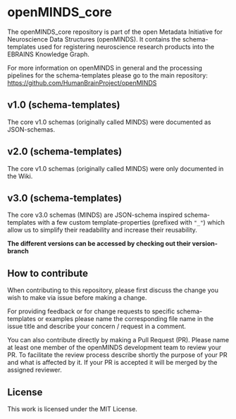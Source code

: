 # openMINDS_core

The openMINDS_core repository is part of the open Metadata Initiative for Neuroscience Data Structures (openMINDS). It contains the 
schema-templates used for registering neuroscience research products into the EBRAINS Knowledge Graph.

For more information on openMINDS in general and the processing pipelines for the schema-templates please go to the main repository: https://github.com/HumanBrainProject/openMINDS

## v1.0 (schema-templates)
The core v1.0 schemas (originally called MINDS) were documented as JSON-schemas.

## v2.0 (schema-templates)
The core v1.0 schemas (originally called MINDS) were only documented in the Wiki.

## v3.0 (schema-templates)
The core v3.0 schemas (MINDS) are JSON-schema inspired schema-templates with a few custom template-properties (prefixed with `"_"`) which allow us to simplify their readability and increase their reusability.

**The different versions can be accessed by checking out their version-branch**

## How to contribute
When contributing to this repository, please first discuss the change you wish to make via issue before making a change. 

For providing feedback or for change requests to specific schema-templates or examples please name the corresponding file name in the issue title and describe your concern / request in a comment.

You can also contribute directly by making a Pull Request (PR). Please name at least one member of the openMINDS development team to review your PR. To facilitate the review process describe shortly the purpose of your PR and what is affected by it. If your PR is accepted it will be merged by the assigned reviewer.

## License
This work is licensed under the MIT License.
